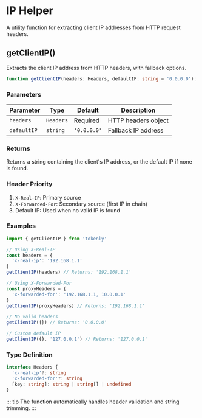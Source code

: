 # IP Helper

A utility function for extracting client IP addresses from HTTP request headers.

## getClientIP()

Extracts the client IP address from HTTP headers, with fallback options.

```ts
function getClientIP(headers: Headers, defaultIP: string = '0.0.0.0'): string
```

### Parameters

| Parameter | Type | Default | Description |
|-----------|------|---------|-------------|
| `headers` | `Headers` | Required | HTTP headers object |
| `defaultIP` | `string` | `'0.0.0.0'` | Fallback IP address |

### Returns

Returns a string containing the client's IP address, or the default IP if none is found.

### Header Priority

1. `X-Real-IP`: Primary source
2. `X-Forwarded-For`: Secondary source (first IP in chain)
3. Default IP: Used when no valid IP is found

### Examples

```ts
import { getClientIP } from 'tokenly'

// Using X-Real-IP
const headers = {
  'x-real-ip': '192.168.1.1'
}
getClientIP(headers) // Returns: '192.168.1.1'

// Using X-Forwarded-For
const proxyHeaders = {
  'x-forwarded-for': '192.168.1.1, 10.0.0.1'
}
getClientIP(proxyHeaders) // Returns: '192.168.1.1'

// No valid headers
getClientIP({}) // Returns: '0.0.0.0'

// Custom default IP
getClientIP({}, '127.0.0.1') // Returns: '127.0.0.1'
```

### Type Definition

```ts
interface Headers {
  'x-real-ip'?: string
  'x-forwarded-for'?: string
  [key: string]: string | string[] | undefined
}
```

::: tip
The function automatically handles header validation and string trimming.
:::